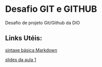 # Desafio GIT e GITHUB
Desafio de projeto Git/Github da DIO

## Links Utéis:
[sintaxe básica Markdown](https://www.markdownguide.org/basic-syntax/)

[slides da aula 1](https://drive.google.com/file/d/1IZu0qohv1JOmxjEra1lknDiiStU68bl4/view)
